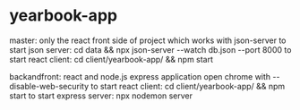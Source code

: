 # yearbook-app

master: only the react front side of project which works with json-server
  to start json server:
    cd data && npx json-server --watch db.json --port 8000
  to start react client: 
    cd client/yearbook-app/ && npm start

backandfront: react and node.js express application 
  open chrome with --disable-web-security
  to start react client:
    cd client/yearbook-app/ && npm start
  to start express server:
    npx nodemon server
